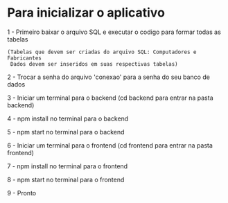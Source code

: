 # Para inicializar o aplicativo

1 - Primeiro baixar o arquivo SQL e executar o codigo para formar todas as tabelas

    (Tabelas que devem ser criadas do arquivo SQL: Computadores e Fabricantes
     Dados devem ser inseridos em suas respectivas tabelas)

2 - Trocar a senha do arquivo 'conexao' para a senha do seu banco de dados

3 - Iniciar um terminal para o backend (cd backend para entrar na pasta backend)

4 - npm install no terminal para o backend

5 - npm start no terminal para o backend

6 - Iniciar um terminal para o frontend (cd frontend para entrar na pasta frontend)

7 - npm install no terminal para o frontend

8 - npm start no terminal para o frontend

9 - Pronto
